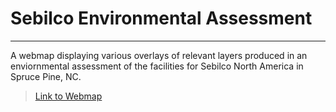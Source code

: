 # Sebilco Environmental Assessment 
----
A webmap displaying various overlays of relevant layers produced in an enviornmental assessment of the facilities for Sebilco North America in Spruce Pine, NC. 

>[Link to Webmap](https://waterlevelmedium.github.io/SebilcoEA/)


